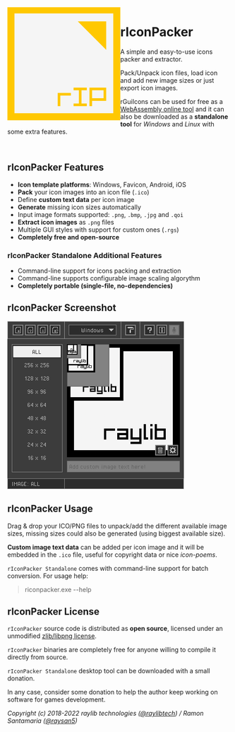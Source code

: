 <img align="left" src="logo/riconpacker_256x256.png" width=256>

# rIconPacker

A simple and easy-to-use icons packer and extractor.

Pack/Unpack icon files, load icon and add new image sizes or just export icon images. 

rGuiIcons can be used for free as a [WebAssembly online tool](https://raylibtech.itch.io/riconpacker) and it can also be downloaded as a **standalone tool** for _Windows_ and _Linux_ with some extra features.

<br>

## rIconPacker Features

 - **Icon template platforms**: Windows, Favicon, Android, iOS
 - **Pack** your icon images into an icon file (`.ico`)
 - Define **custom text data** per icon image
 - **Generate** missing icon sizes automatically
 - Input image formats supported: `.png`, `.bmp`, `.jpg` and `.qoi`
 - **Extract icon images** as `.png` files
 - Multiple GUI styles with support for custom ones (`.rgs`)
 - **Completely free and open-source**

### rIconPacker Standalone Additional Features

 - Command-line support for icons packing and extraction
 - Command-line supports configurable image scaling algorythm
 - **Completely portable (single-file, no-dependencies)**

## rIconPacker Screenshot

![rIconPacker](screenshots/riconpacker_v200_shot01.png)

## rIconPacker Usage

Drag & drop your ICO/PNG files to unpack/add the different available image sizes, missing sizes could also be generated (using biggest available size).

**Custom image text data** can be added per icon image and it will be embedded in the `.ico` file, useful for copyright data or nice _icon-poems_. 

`rIconPacker Standalone` comes with command-line support for batch conversion. For usage help:

 > riconpacker.exe --help

## rIconPacker License

`rIconPacker` source code is distributed as **open source**, licensed under an unmodified [zlib/libpng license](LICENSE). 

`rIconPacker` binaries are completely free for anyone willing to compile it directly from source.

`rIconPacker Standalone` desktop tool can be downloaded with a small donation.

In any case, consider some donation to help the author keep working on software for games development.

*Copyright (c) 2018-2022 raylib technologies ([@raylibtech](https://twitter.com/raylibtech)) / Ramon Santamaria ([@raysan5](https://twitter.com/raysan5))*
